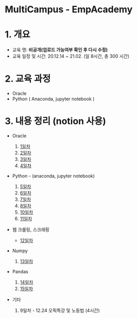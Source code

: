 MultiCampus - EmpAcademy 
============================
# 1. 개요
- 교육 명: **비공개(업로드 가능여부 확인 후 다시 수정)**
- 교육 일정 및 시간:  20.12.14 ~ 21.02. (일 8시간, 총 300 시간)

# 2. 교육 과정
- Oracle
- Python ( Anaconda, jupyter notebook )

# 3. 내용 정리 (notion 사용)
* Oracle
    1. [1일차](https://www.notion.so/Day-1-7aa3cdd661d846cbab3cd3644a30f78c) 
    2. [2일차](https://www.notion.so/Day-2-a06bc5c3e14a4444b2ba9ce58a5f2969)  
    3. [3일차]( https://www.notion.so/Day-3-aa35f9ebb5e047dab6d0843c76365913)
    4. [4일차]( https://www.notion.so/Day-4-2ed763a167dc4d1bb17392102e1eafb9)
 * Python - (anaconda, jupyter notebook)
    1. [5일차]( https://www.notion.so/Day-5-19ae789d81cd41148254b23b1ab49076)
    2. [6일차]( https://www.notion.so/Day-6-78e089eb06b74e7b992dae5f153055ef)
    3. [7일차]( https://www.notion.so/Day-7-8031c90a93cd41f2b2055e325878f45f)
    4. [8일차]( https://www.notion.so/Day-8-008aba90911f427586aa44d73c0840e5 )
    5. [10일차]( https://www.notion.so/Day-9-05b0c19b59bd43909cb72ccd12423198 )
    6. [11일차]( https://www.notion.so/Day-11-98c6bc43e471499eb2168a5c24a2193a )
* 웹 크롤링, 스크래핑
    * [12일차]( https://www.notion.so/Day-12-2943931865774b33ae68ecc0be75d60c )
* Numpy
    1. [13일차]( https://www.notion.so/Day-13-c50eddfb6a324dac802c78d92b1981c5 )
* Pandas
    1. [14일차]( https://www.notion.so/Day-14-92a30dbd4c24495995a26b40e7c1fc5e )
    1. [15일차]( https://www.notion.so/Day-15-313803f4b0834f7981fdd8e26553c3d0 )

* 기타
    1. 9일차 - 12.24 오픽특강 및 노동법 (4시간)
